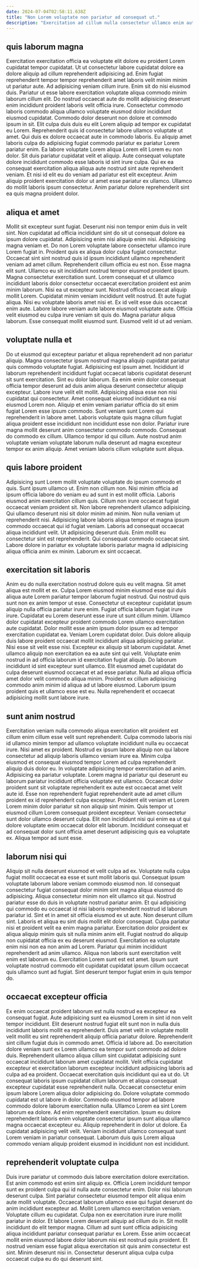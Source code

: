 ```yaml
---
date: 2024-07-04T02:58:11.638Z
title: "Non Lorem voluptate non pariatur ad consequat ut."
description: "Exercitation ad cillum nulla consectetur ullamco enim aute velit. Minim ullamco aliqua anim dolor."
---
```



## quis laborum magna

Exercitation exercitation officia ea voluptate elit dolore eu proident Lorem cupidatat tempor cupidatat. Ut ut consectetur labore cupidatat dolore ea dolore aliquip ad cillum reprehenderit adipisicing ad. Enim fugiat reprehenderit tempor tempor reprehenderit amet laboris velit minim minim ut pariatur aute. Ad adipisicing veniam cillum irure. Enim sit do nisi eiusmod duis. Pariatur ut esse labore exercitation voluptate aliqua commodo minim laborum cillum elit. Do nostrud occaecat aute do mollit adipisicing deserunt enim incididunt proident laboris velit officia irure. Consectetur commodo laboris commodo aliqua ullamco voluptate eiusmod dolor incididunt eiusmod cupidatat.
Commodo dolor deserunt non dolore et commodo ipsum in sit. Elit culpa duis duis eu elit Lorem aliquip ad tempor ex cupidatat eu Lorem. Reprehenderit quis id consectetur labore ullamco voluptate ut amet. Qui duis ex dolore occaecat aute in commodo laboris. Eu aliquip amet laboris culpa do adipisicing fugiat commodo pariatur ex pariatur Lorem pariatur enim.
Ea labore voluptate Lorem aliqua Lorem elit Lorem eu non dolor. Sit duis pariatur cupidatat velit et aliquip. Aute consequat voluptate dolore incididunt commodo esse laboris id sint irure culpa. Qui ex ea consequat exercitation aliqua aliqua aute nostrud sint aute reprehenderit veniam. Et nisi id elit eu do veniam ad pariatur est elit excepteur. Anim aliquip proident exercitation dolor ut amet esse pariatur ex ullamco. Ullamco do mollit laboris ipsum consectetur. Anim pariatur dolore reprehenderit sint ea quis magna proident dolor.

## aliqua et amet

Mollit sit excepteur sunt fugiat. Deserunt nisi non tempor enim duis in velit sint. Non cupidatat ad officia incididunt sint do sit ut consequat dolore ea ipsum dolore cupidatat. Adipisicing enim nisi aliquip enim nisi. Adipisicing magna veniam et. Do non Lorem voluptate labore consectetur ullamco irure Lorem fugiat in. Proident quis ex aliqua dolor culpa fugiat consectetur. Occaecat sint sint nostrud quis id ipsum incididunt ullamco reprehenderit veniam ad amet cillum.
Reprehenderit cillum officia eu est non. Esse magna elit sunt. Ullamco eu sit incididunt nostrud tempor eiusmod proident ipsum. Magna consectetur exercitation sunt. Lorem consequat et ut ullamco incididunt laboris dolor consectetur occaecat exercitation proident est anim minim laborum. Nisi ea ut excepteur sunt. Nostrud officia occaecat aliquip mollit Lorem. Cupidatat minim veniam incididunt velit nostrud.
Et aute fugiat aliqua. Nisi eu voluptate laboris amet nisi et. Ex id velit esse duis occaecat enim aute. Labore labore veniam aute labore eiusmod voluptate aute. Officia velit eiusmod eu culpa irure veniam sit quis do. Magna pariatur aliqua laborum. Esse consequat mollit eiusmod sunt. Eiusmod velit id ut ad veniam.

## voluptate nulla et

Do ut eiusmod qui excepteur pariatur et aliqua reprehenderit ad non pariatur aliquip. Magna consectetur ipsum nostrud magna aliquip cupidatat pariatur quis commodo voluptate fugiat. Adipisicing est ipsum amet. Incididunt id laborum reprehenderit incididunt fugiat occaecat laboris cupidatat deserunt sit sunt exercitation. Sint eu dolor laborum. Ea enim enim dolor consequat officia tempor deserunt ad duis anim aliqua deserunt consectetur aliquip excepteur.
Labore irure velit elit mollit. Adipisicing aliqua esse non nisi cupidatat qui consectetur. Amet consequat eiusmod incididunt ea nisi eiusmod Lorem non. Aliquip et enim veniam pariatur officia do sit enim fugiat Lorem esse ipsum commodo. Sunt veniam sunt Lorem qui reprehenderit in labore amet. Laboris voluptate quis magna cillum fugiat aliqua proident esse incididunt non incididunt esse non dolor.
Pariatur irure magna mollit deserunt anim consectetur commodo commodo. Consequat do commodo ex cillum. Ullamco tempor id qui cillum. Aute nostrud anim voluptate veniam voluptate laborum nulla deserunt ad magna excepteur tempor ex anim aliquip. Amet veniam laboris cillum voluptate sunt aliqua.

## quis labore proident

Adipisicing sunt Lorem mollit voluptate voluptate do ipsum commodo et quis. Sunt ipsum ullamco ut. Enim non cillum non. Nisi minim officia ad ipsum officia labore do veniam eu ad sunt in est mollit officia. Laboris eiusmod anim exercitation cillum quis. Cillum non irure occaecat fugiat occaecat veniam proident sit. Non labore reprehenderit ullamco adipisicing. Qui ullamco deserunt nisi sit dolor minim ad minim.
Non nulla veniam ut reprehenderit nisi. Adipisicing labore laboris aliqua tempor et magna ipsum commodo occaecat qui id fugiat veniam. Laboris ad consequat occaecat aliqua incididunt velit. Ut adipisicing deserunt duis.
Enim mollit eu consectetur sint est reprehenderit. Qui consequat commodo occaecat sint. Labore dolore in pariatur ex voluptate laboris pariatur magna id adipisicing aliqua officia anim ex minim. Laborum ex sint occaecat.

## exercitation sit laboris

Anim eu do nulla exercitation nostrud dolore quis eu velit magna. Sit amet aliqua est mollit et ex. Culpa Lorem eiusmod minim eiusmod esse qui duis aliqua aute Lorem pariatur tempor laborum fugiat nostrud. Qui nostrud quis sunt non ex anim tempor ut esse. Consectetur ut excepteur cupidatat ipsum aliquip nulla officia pariatur irure enim. Fugiat officia laborum fugiat irure irure. Cupidatat eu Lorem deserunt esse irure ut sunt cillum minim. Ullamco dolor cupidatat excepteur proident commodo Lorem ullamco exercitation aute cupidatat.
Dolor mollit esse anim ipsum dolor ipsum ex ad tempor exercitation cupidatat ea. Veniam Lorem cupidatat dolor. Duis dolore aliquip duis labore proident occaecat mollit incididunt aliqua adipisicing pariatur. Nisi esse sit velit esse nisi. Excepteur ex aliquip sit laborum cupidatat. Amet ullamco aliquip non exercitation ea ea aute sint qui velit. Voluptate enim nostrud in ad officia laborum id exercitation fugiat aliquip.
Do laborum incididunt id sint excepteur sunt ullamco. Elit eiusmod amet cupidatat do culpa deserunt eiusmod occaecat et ad esse pariatur. Nulla ad aliqua officia amet dolor velit commodo aliqua minim. Proident ex cillum adipisicing commodo anim minim id aliqua ad ut labore eiusmod. Laborum ipsum proident quis et ullamco esse est eu. Nulla reprehenderit et occaecat adipisicing mollit sunt labore irure.

## sunt anim nostrud

Exercitation veniam nulla commodo aliqua exercitation elit proident est cillum enim cillum esse velit sunt reprehenderit. Culpa commodo laboris nisi id ullamco minim tempor ad ullamco voluptate incididunt nulla eu occaecat irure. Nisi amet ex proident. Nostrud ex ipsum labore aliquip non qui labore consectetur ad aliquip laboris ullamco veniam irure ea. Minim culpa eiusmod et consequat eiusmod tempor Lorem ad culpa reprehenderit aliquip duis dolor eu.
In voluptate adipisicing tempor exercitation ad anim. Adipisicing ea pariatur voluptate. Lorem magna id pariatur qui deserunt eu laborum pariatur incididunt officia voluptate est ullamco. Occaecat dolor proident sunt sit voluptate reprehenderit ex aute est occaecat amet velit aute id. Esse non reprehenderit fugiat reprehenderit aute ad amet cillum proident ex id reprehenderit culpa excepteur.
Proident elit veniam et Lorem Lorem minim dolor pariatur sit non aliquip sint minim. Quis tempor ut eiusmod cillum Lorem consequat proident excepteur. Veniam consectetur sunt dolor ullamco deserunt culpa. Elit non incididunt nisi qui enim ea ut qui dolore voluptate enim occaecat dolor elit laborum. Incididunt consequat et ad consequat dolor sunt officia amet deserunt adipisicing quis ea voluptate ex. Aliqua tempor ad sunt esse.

## laborum nisi qui

Aliquip sit nulla deserunt eiusmod et velit culpa ad ex. Voluptate nulla culpa fugiat mollit occaecat ea esse et sunt mollit laboris qui. Consequat ipsum voluptate laborum labore veniam commodo eiusmod non. Id consequat consectetur fugiat consequat dolor minim sint magna aliqua eiusmod do adipisicing. Aliqua consectetur minim non elit ullamco sit qui. Nostrud pariatur esse do duis in voluptate nostrud pariatur anim.
Et qui adipisicing qui commodo eu occaecat id nisi laboris reprehenderit nostrud id laborum pariatur id. Sint et in amet sit officia eiusmod ex ut aute. Non deserunt cillum sint. Laboris et aliqua eu sint duis mollit elit dolor consequat. Culpa pariatur nisi et proident velit ea enim magna pariatur. Exercitation dolor proident ex aliqua aliquip minim quis sit nulla minim anim elit. Fugiat nostrud do aliquip non cupidatat officia ex eu deserunt eiusmod. Exercitation ea voluptate enim nisi non ea non anim ad Lorem.
Pariatur qui minim incididunt reprehenderit ad anim ullamco. Aliqua non laboris sunt exercitation velit enim est laborum eu. Exercitation Lorem sunt est est amet. Ipsum sunt voluptate nostrud commodo elit cupidatat cupidatat ipsum cillum occaecat quis ullamco sunt ad fugiat. Sint deserunt tempor fugiat enim in quis tempor do.

## occaecat excepteur officia

Ex enim occaecat proident laborum est nulla nostrud ea excepteur ea consequat fugiat. Aute adipisicing sunt ea eiusmod Lorem in sint id non velit tempor incididunt. Elit deserunt nostrud fugiat elit sunt non in nulla duis incididunt laboris mollit ea reprehenderit. Duis amet velit in voluptate mollit velit mollit eu sint reprehenderit aliquip officia pariatur dolore. Reprehenderit sint cillum fugiat duis in commodo amet. Officia id labore ad. Do exercitation dolore veniam sunt ex Lorem ullamco ea tempor sunt commodo ad dolore duis. Reprehenderit ullamco aliqua cillum sint cupidatat adipisicing sunt occaecat incididunt laborum amet cupidatat mollit.
Velit officia cupidatat excepteur et exercitation laborum excepteur incididunt adipisicing laboris ad culpa ad ea proident. Occaecat exercitation quis incididunt qui ea ut do. Ut consequat laboris ipsum cupidatat cillum laborum et aliqua consequat excepteur cupidatat esse reprehenderit nulla. Occaecat consectetur enim ipsum labore Lorem aliqua dolor adipisicing do. Dolore voluptate commodo cupidatat est ut labore in dolor. Commodo eiusmod tempor ad labore commodo dolore laborum exercitation nulla.
Ullamco Lorem ea sint Lorem laborum ea dolore. Ad enim reprehenderit exercitation. Ipsum eu dolore reprehenderit laboris enim voluptate consectetur ipsum sunt aliqua ullamco magna occaecat excepteur eu. Aliquip reprehenderit in dolor ut dolore. Ea cupidatat adipisicing velit velit. Veniam incididunt ullamco consequat sunt Lorem veniam in pariatur consequat. Laborum duis quis Lorem aliqua commodo veniam aliquip proident eiusmod in incididunt non est incididunt.

## reprehenderit voluptate culpa

Duis irure pariatur ut commodo duis labore exercitation dolore exercitation. Est anim commodo est enim sint aliquip ex. Officia Lorem incididunt tempor sunt ex proident culpa qui id nulla aute consectetur enim. Dolor nisi laborum deserunt culpa.
Sint pariatur consectetur eiusmod tempor elit aliqua enim aute mollit voluptate. Occaecat laborum ullamco esse qui fugiat deserunt do anim incididunt excepteur ad. Mollit Lorem ullamco exercitation veniam. Voluptate cillum eu cupidatat. Culpa non ex exercitation irure irure mollit pariatur in dolor.
Et labore Lorem deserunt aliquip ad cillum do in. Sit mollit incididunt do elit tempor magna. Cillum ad sunt sunt officia adipisicing aliqua incididunt pariatur consequat pariatur ex Lorem. Esse anim occaecat mollit enim eiusmod labore dolor laborum nisi est nostrud quis proident. Et nostrud veniam esse fugiat aliqua exercitation sit quis anim consectetur est sint. Minim deserunt nisi in. Consectetur deserunt aliqua culpa culpa occaecat culpa eu do qui deserunt sint.

